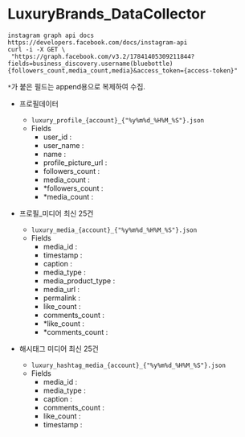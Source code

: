 # LuxuryBrands_DataCollector

```
instagram graph api docs
https://developers.facebook.com/docs/instagram-api
curl -i -X GET \
 "https://graph.facebook.com/v3.2/17841405309211844?fields=business_discovery.username(bluebottle){followers_count,media_count,media}&access_token={access-token}"
```

`*`가 붙은 필드는 append용으로 복제하여 수집.

- 프로필데이터
  - `luxury_profile_{account}_{"%y%m%d_%H%M_%S"}.json`
  - Fields
    - user_id : 
    - user_name : 
    - name : 
    - profile_picture_url : 
    - followers_count : 
    - media_count : 
    - *followers_count :
    - *media_count : 
  
- 프로필_미디어 최신 25건
  - `luxury_media_{account}_{"%y%m%d_%H%M_%S"}.json`
  - Fields
    - media_id : 
    - timestamp : 
    - caption : 
    - media_type :
    - media_product_type :
    - media_url : 
    - permalink : 
    - like_count : 
    - comments_count : 
    - *like_count : 
    - *comments_count : 

- 해시태그 미디어 최신 25건
  - `luxury_hashtag_media_{account}_{"%y%m%d_%H%M_%S"}.json`
  - Fields
    - media_id : 
    - media_type : 
    - caption : 
    - comments_count : 
    - like_count : 
    - timestamp : 